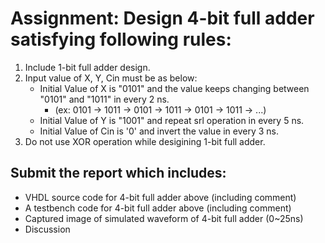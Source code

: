 # Assignment: Design 4-bit full adder satisfying following rules:

1. Include 1-bit full adder design. 
2. Input value of X, Y, Cin must be as below:
	- Initial Value of X is "0101" and the value keeps changing between "0101" and "1011" in every 2 ns.
	  - (ex: 0101 -> 1011 -> 0101 -> 1011 -> 0101 -> 1011 -> ...)
	- Initial Value of Y is "1001" and repeat srl operation in every 5 ns.
	- Initial Value of Cin is '0' and invert the value in every 3 ns.
3. Do not use XOR operation while desigining 1-bit full adder.

## Submit the report which includes:
- VHDL source code for 4-bit full adder above (including comment)
- A testbench code for 4-bit full adder above (including comment)
- Captured image of simulated waveform of 4-bit full adder (0~25ns)
- Discussion
